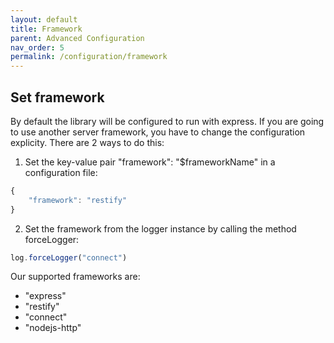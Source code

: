 ```yaml
---
layout: default
title: Framework
parent: Advanced Configuration
nav_order: 5
permalink: /configuration/framework
---
```


## Set framework
By default the library will be configured to run with express. If you are going to use another server framework, you have to change the configuration explicity. There are 2 ways to do this: 
1. Set the key-value pair "framework": "$frameworkName" in a configuration file:
```ts 
{
    "framework": "restify"
}
```
2. Set the framework from the logger instance by calling the method forceLogger:
```ts 
log.forceLogger("connect") 
```

Our supported frameworks are:
* "express"
* "restify"
* "connect"
* "nodejs-http"
